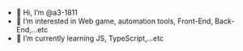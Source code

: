 - 👋 Hi, I’m @a3-1811
- 👀 I’m interested in Web game, automation tools, Front-End, Back-End,...etc
- 🌱 I’m currently learning JS, TypeScript,...etc

<!---
a3-1811/a3-1811 is a ✨ special ✨ repository because its `README.md` (this file) appears on your GitHub profile.
You can click the Preview link to take a look at your changes.
--->
